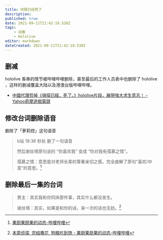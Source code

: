 ```yaml
---
title: 侦探已经死了
description: 
published: true
date: 2021-09-11T21:42:19.538Z
tags:
    - 动画
    - Hololive
editor: markdown
dateCreated: 2021-09-11T21:42:19.538Z
---
```


## 删减

hololive 客串的情节被哔哩哔哩删除，甚至最后的工作人员表中也删除了 hololive ，这样的删减覆盖大陆以及港澳台版哔哩哔哩。

+ [中國代理剪掉《偵探已經，死了。》hololive片段，展現強大求生意志！ - Yahoo奇摩遊戲電競](https://games.yahoo.com.tw/the-detective-is-already-dead-hololive-044824419.html)


## 修改台词删除语音

删除了「萝莉控」这句语音

> b站 18:36 秒处 删了一句语音  
>
> 然后谢丝塔原句说的 “你喜欢我” 变成 “你对我有孺慕之情”。
>
> 孺慕之情：意思是对老师长辈的尊重亲切之感。完全曲解了原句“喜欢/中意”的意思。[^dhqys]

[^dhqys]: [果厨果厨果的动态-哔哩哔哩](https://archive.is/dhqys "https://t.bilibili.com/556594926542691585")

## 删除最后一集的台词

> 男主：其实我和你同床那件事，其实什么都没发生。  
>
> 谢丝塔：其实，如果是和你的话，来一次的话也无妨。[^7EPyV]

[^7EPyV]: [本周侦探  完结撒花  狗粮吃到饱 - 果厨果厨果的动态-哔哩哔哩](https://archive.is/7EPyV "https://t.bilibili.com/572166377722364513")
